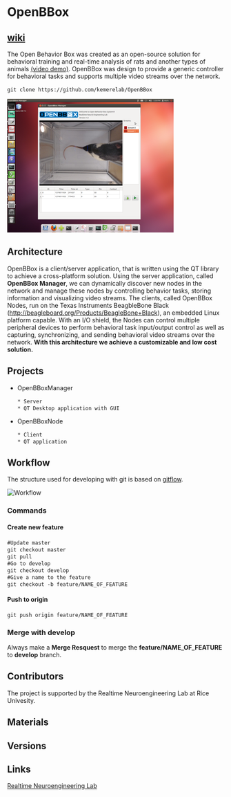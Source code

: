 # OpenBBox

## [wiki](https://github.com/ziyingc/Wiki/wiki)

The Open Behavior Box was created as an open-source solution for behavioral training and real-time analysis of rats and another types of animals [(video demo)](https://www.youtube.com/watch?v=OwMfYKOZyPs). OpenBBox was design to provide a generic controller for behavioral tasks and supports multiple video streams over the network. 

    git clone https://github.com/kemerelab/OpenBBox

![Open BBox Screenshot](/resources/OpenBBox_Screenshot.png "Open BBox Screenshot")

## Architecture

OpenBBox is a client/server application, that is written using the QT library to achieve a cross-platform solution. Using the server application, called **OpenBBox Manager**, we can dynamically discover new nodes in the network and manage these nodes by controlling behavior tasks, storing information and visualizing video streams. The clients, called OpenBBox Nodes, run on the Texas Instruments BeagbleBone Black (http://beagleboard.org/Products/BeagleBone+Black), an embedded Linux platform capable. With an I/O shield, the Nodes can control multiple peripheral devices to perform behavioral task input/output control as well as capturing, synchronizing, and sending behavioral video streams over the network. **With this architecture we achieve a customizable and low cost solution.**

## Projects 

* OpenBBoxManager
    
      * Server
      * QT Desktop application with GUI
    
* OpenBBoxNode
    
      * Client
      * QT application    

## Workflow

The structure used for developing with git is based on [gitflow](http://nvie.com/posts/a-successful-git-branching-model/).

![Workflow](http://nvie.com/img/2009/12/Screen-shot-2009-12-24-at-11.32.03.png "Workflow")

### Commands

#### Create new feature

    #Update master
    git checkout master
    git pull
    #Go to develop
    git checkout develop
    #Give a name to the feature
    git checkout -b feature/NAME_OF_FEATURE

#### Push to origin

    git push origin feature/NAME_OF_FEATURE
    
### Merge with develop

Always make a **Merge Resquest** to merge the **feature/NAME_OF_FEATURE** to **develop** branch.

## Contributors

The project is supported by the Realtime Neuroengineering Lab at Rice Univesity. 

## Materials

## Versions

## Links

[Realtime Neuroengineering Lab](http://nel.rice.edu/)
